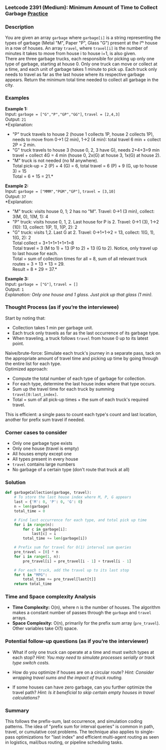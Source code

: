 ### Leetcode 2391 (Medium): Minimum Amount of Time to Collect Garbage [Practice](https://leetcode.com/problems/minimum-amount-of-time-to-collect-garbage)

### Description  
You are given an array `garbage` where `garbage[i]` is a string representing the types of garbage (Metal "M", Paper "P", Glass "G") present at the iᵗʰ house in a row of houses. An array `travel`, where `travel[i]` is the number of minutes it takes to move from house i to house i+1, is also given.  
There are three garbage trucks, each responsible for picking up only one type of garbage, starting at house 0. Only one truck can move or collect at a time, and each unit of garbage takes 1 minute to pick up. Each truck only needs to travel as far as the last house where its respective garbage appears. Return the minimum total time needed to collect all garbage in the city.

### Examples  

**Example 1:**  
Input: `garbage = ["G","P","GP","GG"]`, `travel = [2,4,3]`  
Output: `21`  
*Explanation:  
- "P" truck travels to house 2 (house 1 collects 1P, house 2 collects 1P), needs to move from 0→1 (2 min), 1→2 (4 min): total travel 6 min + collect 2P = 2 min.  
- "G" truck travels to house 3 (house 0, 2, 3 have G), needs 2+4+3=9 min travel + collect 4G = 4 min (house 0, 2x(G) at house 3, 1x(G) at house 2).  
- "M" truck is not needed (no M anywhere).  
Total pick-up = 2 (P) + 4 (G) = 6, total travel = 6 (P) + 9 (G, up to house 3) = 15  
Total = 6 + 15 = 21.*

**Example 2:**  
Input: `garbage = ["MMM","PGM","GP"]`, `travel = [3,10]`  
Output: `37`  
*Explanation:  
- "M" truck: visits house 0, 1; 2 has no "M". Travel: 0→1 (3 min), collect: 3(M, 0), 1(M, 1): 4  
- "P" truck: visits house 0, 1, 2. Last house for P is 2. Travel: 0→1 (3), 1→2 (10): 13, collect: 1(P, 1), 1(P, 2): 2  
- "G" truck: visits 1,2. Last G at 2. Travel: 0→1+1→2 = 13, collect: 1(G, 1), 1(G, 2): 2  
Total collect = 3+1+1+1+1+1=8  
Total travel = 3 (M to 1) + 13 (P to 2) + 13 (G to 2). Notice, only travel up to last house for each.  
Total = sum of collection times for all = 8, sum of all relevant truck routes = 3 + 13 + 13 = 29.  
Result = 8 + 29 = 37.*

**Example 3:**  
Input: `garbage = ["G"]`, `travel = []`  
Output: `1`  
*Explanation: Only one house and 1 glass. Just pick up that glass (1 min).*

### Thought Process (as if you’re the interviewee)  
Start by noting that:
- Collection takes 1 min per garbage unit.
- Each truck only travels as far as the last occurrence of its garbage type.
- When traveling, a truck follows `travel` from house 0 up to its latest point.

Naive/brute-force: Simulate each truck's journey in a separate pass, tack on the appropriate amount of travel time and picking up time by going through the entire list for each type.  
Optimized approach:
- Compute the total number of each type of garbage for collection.
- For each type, determine the last house index where that type occurs.
- Sum up the travel time for each truck by summing `travel[0:last_index]`.
- Total = sum of all pick-up times + the sum of each truck's required travel.

This is efficient: a single pass to count each type's count and last location, another for prefix sum travel if needed.

### Corner cases to consider  
- Only one garbage type exists
- Only one house (travel is empty)
- All houses empty except one
- All types present in every house
- `travel` contains large numbers
- No garbage of a certain type (don't route that truck at all)

### Solution

```python
def garbageCollection(garbage, travel):
    # To store the last house index where M, P, G appears
    last = {'M': 0, 'P': 0, 'G': 0}
    n = len(garbage)
    total_time = 0

    # Find last occurrence for each type, and total pick up time
    for i in range(n):
        for c in garbage[i]:
            last[c] = i
        total_time += len(garbage[i])

    # Prefix sum for travel for O(1) interval sum queries
    pre_travel = [0] * n
    for i in range(1, n):
        pre_travel[i] = pre_travel[i - 1] + travel[i - 1]

    # For each truck, add the travel up to its last stop
    for t in "MPG":
        total_time += pre_travel[last[t]]
    return total_time
```

### Time and Space complexity Analysis  

- **Time Complexity:** O(n), where n is the number of houses. The algorithm makes a constant number of passes through the `garbage` and `travel` arrays.
- **Space Complexity:** O(n), primarily for the prefix sum array (`pre_travel`). Other variables take O(1) space.

### Potential follow-up questions (as if you’re the interviewer)  

- What if only one truck can operate at a time and must switch types at each stop?
  *Hint: You may need to simulate processes serially or track type switch costs.*

- How do you optimize if houses are on a circular route?
  *Hint: Consider wrapping travel sums and the impact of truck routing.*

- If some houses can have zero garbage, can you further optimize the travel path?
  *Hint: Is it beneficial to skip certain empty houses in travel calculations?*

### Summary
This follows the prefix-sum, last occurrence, and simulation coding patterns. The idea of "prefix sum for interval queries" is common in path, travel, or cumulative cost problems. The technique also applies to single-pass optimizations for "last index" and efficient multi-agent routing as seen in logistics, mail/bus routing, or pipeline scheduling tasks.